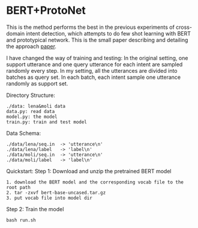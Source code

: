 # BERT+ProtoNet
This is the method performs the best in the previous experiments of cross-domain intent detection, which attempts to do few shot learning with BERT and prototypical network. This is the small paper describing and detailing the approach [paper](https://github.com/arijitx/Fewshot-Learning-with-BERT/raw/master/FEW_SHOT_INTENT_CLASSIFICATION_BERT.pdf). 

I have changed the way of training and testing:
In the original setting, one support utterance and one query utterance for each intent are sampled randomly every step. 
In my setting, all the utterances are divided into batches as query set. In each batch, each intent sample one utterance randomly as support set.

Directory Structure:

    ./data: lena&moli data
    data.py: read data
    model.py: the model
    train.py: train and test model

Data Schema:

    ./data/lena/seq.in  -> 'utterance\n'
    ./data/lena/label   -> 'label\n'
    ./data/moli/seq.in  -> 'utterance\n'
    ./data/moli/label   -> 'label\n'

Quickstart:
Step 1: Download and unzip the pretrained BERT model
   
    1. download the BERT model and the corresponding vocab file to the root path
    2. tar -zxvf bert-base-uncased.tar.gz
    3. put vocab file into model dir
    
Step 2: Train the model
 
    bash run.sh
        
